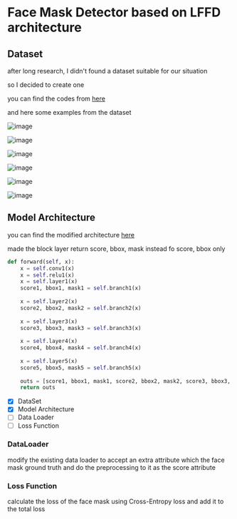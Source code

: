 # Face Mask Detector based on LFFD architecture

## Dataset
after long research, I didn't found a dataset suitable for our situation

so I decided to create one 

you can find the codes from [here](https://github.com/DiaaZiada/face-mask/tree/face-maskV2/MaskTheFace)

and here some examples from the dataset

![image](https://github.com/DiaaZiada/face-mask/blob/face-maskV2/images/0.jpg)



![image](https://github.com/DiaaZiada/face-mask/blob/face-maskV2/images/1.jpg)


![image](https://github.com/DiaaZiada/face-mask/blob/face-maskV2/images/44.jpg)



![image](https://github.com/DiaaZiada/face-mask/blob/face-maskV2/images/22.jpg)



![image](https://github.com/DiaaZiada/face-mask/blob/face-maskV2/images/32.jpg)



![image](https://github.com/DiaaZiada/face-mask/blob/face-maskV2/images/48.jpg)

## Model Architecture

you can find the modified architecture [here](https://github.com/DiaaZiada/face-mask/blob/face-maskV2/lffd-pytorch/face_detection/net_farm/naivenet.py)

made the block layer return score, bbox, mask instead fo score, bbox only 


```py
def forward(self, x):
	x = self.conv1(x)
	x = self.relu1(x)
	x = self.layer1(x)
	score1, bbox1, mask1 = self.branch1(x)
	
	x = self.layer2(x)
	score2, bbox2, mask2 = self.branch2(x)
	
	x = self.layer3(x)
	score3, bbox3, mask3 = self.branch3(x)
	
	x = self.layer4(x)
	score4, bbox4, mask4 = self.branch4(x)
	
	x = self.layer5(x)
	score5, bbox5, mask5 = self.branch5(x)
	
	outs = [score1, bbox1, mask1, score2, bbox2, mask2, score3, bbox3, mask3, score4, bbox4, mask4, score5, bbox5, mask5]
	return outs
```


- [x] DataSet
- [x] Model Architecture
- [ ] Data Loader
- [ ] Loss Function

### DataLoader 
modify the existing data loader to accept an extra attribute which the face mask ground truth and do the preprocessing to it as the score attribute 

### Loss Function
calculate the loss of the face mask using Cross-Entropy loss and add it to the total loss
